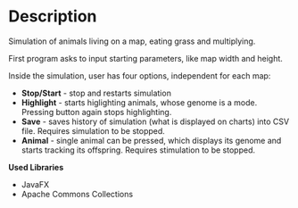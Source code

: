 # Description
Simulation of animals living on a map, eating grass and multiplying.

First program asks to input starting parameters, like map width and height.

Inside the simulation, user has four options, independent for each map:
- **Stop/Start** - stop and restarts simulation
- **Highlight** - starts higlighting animals, whose genome is a mode. Pressing button again stops highlighting.
- **Save** - saves history of simulation (what is displayed on charts) into CSV file. Requires simulation to be stopped.
- **Animal** - single animal can be pressed, which displays its genome and starts tracking its offspring. Requires stimulation to be stopped.

**Used Libraries**
- JavaFX
- Apache Commons Collections
